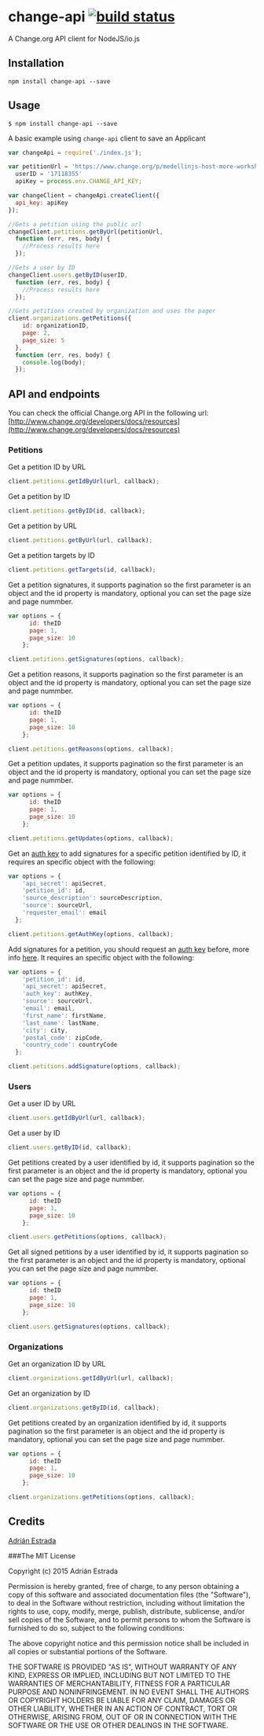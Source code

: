 # change-api [![build status](https://travis-ci.org/edsadr/change-api.svg?branch=master)](http://travis-ci.org/edsadr/change-api)

A Change.org API client for NodeJS/io.js

## Installation

```
npm install change-api --save
```

## Usage

```
$ npm install change-api --save
```

A basic example using `change-api` client to save an Applicant

``` js
var changeApi = require('./index.js');

var petitionUrl = 'https://www.change.org/p/medellinjs-host-more-workshops-for-all-talks', 
  userID = '17118355'
  apiKey = process.env.CHANGE_API_KEY;

var changeClient = changeApi.createClient({
  api_key: apiKey
});

//Gets a petition using the public url
changeClient.petitions.getByUrl(petitionUrl,
  function (err, res, body) {
    //Process results here
  });

//Gets a user by ID
changeClient.users.getByID(userID,
  function (err, res, body) {
    //Process results here
  });

//Gets petitions created by organization and uses the pager
client.organizations.getPetitions({
    id: organizationID,
    page: 2,
    page_size: 5
  },
  function (err, res, body) {
    console.log(body);
  });
```
## API and endpoints

You can check the official Change.org API in the following url: [http://www.change.org/developers/docs/resources](http://www.change.org/developers/docs/resources)

### Petitions

Get a petition ID by URL

``` js
client.petitions.getIdByUrl(url, callback);
```

Get a petition by ID

``` js
client.petitions.getByID(id, callback);
```

Get a petition by URL

``` js
client.petitions.getByUrl(url, callback);
```

Get a petition targets by ID

``` js
client.petitions.getTargets(id, callback);
```

Get a petition signatures, it supports pagination so the first parameter is an object and the id property is mandatory, optional you can set the page size and page nummber.

``` js
var options = {
      id: theID
      page: 1,
      page_size: 10
    };

client.petitions.getSignatures(options, callback);
```

Get a petition reasons, it supports pagination so the first parameter is an object and the id property is mandatory, optional you can set the page size and page nummber.

``` js
var options = {
      id: theID
      page: 1,
      page_size: 10
    };

client.petitions.getReasons(options, callback);
```

Get a petition updates, it supports pagination so the first parameter is an object and the id property is mandatory, optional you can set the page size and page nummber.

``` js
var options = {
      id: theID
      page: 1,
      page_size: 10
    };

client.petitions.getUpdates(options, callback);
```

Get an [auth key](http://www.change.org/developers/docs/resources/petitions/auth-keys) to add signatures for a specific petition identified by ID, it requires an specific object with the following: 

``` js
var options = {
    'api_secret': apiSecret,
    'petition_id': id,
    'source_description': sourceDescription,
    'source': sourceUrl,
    'requester_email': email
  };

client.petitions.getAuthKey(options, callback);
```

Add signatures for a petition, you should request an [auth key](http://www.change.org/developers/docs/resources/petitions/auth-keys) before, more info [here](https://www.change.org/developers/docs/resources/petitions/signatures#post-signatures). It requires an specific object with the following: 

``` js
var options = {
    'petition_id': id,
    'api_secret': apiSecret,
    'auth_key': authKey,
    'source': sourceUrl,
    'email': email,
    'first_name': firstName,
    'last_name': lastName,
    'city': city,
    'postal_code': zipCode,
    'country_code': countryCode    
  };

client.petitions.addSignature(options, callback);
```

### Users

Get a user ID by URL

``` js
client.users.getIdByUrl(url, callback);
```

Get a user by ID

``` js
client.users.getByID(id, callback);
```

Get petitions created by a user identified by id, it supports pagination so the first parameter is an object and the id property is mandatory, optional you can set the page size and page nummber.

``` js
var options = {
      id: theID
      page: 1,
      page_size: 10
    };

client.users.getPetitions(options, callback);
```

Get all signed petitions by a user identified by id, it supports pagination so the first parameter is an object and the id property is mandatory, optional you can set the page size and page nummber.

``` js
var options = {
      id: theID
      page: 1,
      page_size: 10
    };

client.users.getSignatures(options, callback);
```

### Organizations

Get an organization ID by URL

``` js
client.organizations.getIdByUrl(url, callback);
```

Get an organization by ID

``` js
client.organizations.getByID(id, callback);
```

Get petitions created by an organization identified by id, it supports pagination so the first parameter is an object and the id property is mandatory, optional you can set the page size and page nummber.

``` js
var options = {
      id: theID
      page: 1,
      page_size: 10
    };

client.organizations.getPetitions(options, callback);
```

## Credits
[Adrián Estrada](https://github.com/edsadr/)

###The MIT License

Copyright (c) 2015 Adrián Estrada

Permission is hereby granted, free of charge, to any person obtaining a copy
of this software and associated documentation files (the "Software"), to deal
in the Software without restriction, including without limitation the rights
to use, copy, modify, merge, publish, distribute, sublicense, and/or sell
copies of the Software, and to permit persons to whom the Software is
furnished to do so, subject to the following conditions:

The above copyright notice and this permission notice shall be included in
all copies or substantial portions of the Software.

THE SOFTWARE IS PROVIDED "AS IS", WITHOUT WARRANTY OF ANY KIND, EXPRESS OR
IMPLIED, INCLUDING BUT NOT LIMITED TO THE WARRANTIES OF MERCHANTABILITY,
FITNESS FOR A PARTICULAR PURPOSE AND NONINFRINGEMENT. IN NO EVENT SHALL THE
AUTHORS OR COPYRIGHT HOLDERS BE LIABLE FOR ANY CLAIM, DAMAGES OR OTHER
LIABILITY, WHETHER IN AN ACTION OF CONTRACT, TORT OR OTHERWISE, ARISING FROM,
OUT OF OR IN CONNECTION WITH THE SOFTWARE OR THE USE OR OTHER DEALINGS IN
THE SOFTWARE.